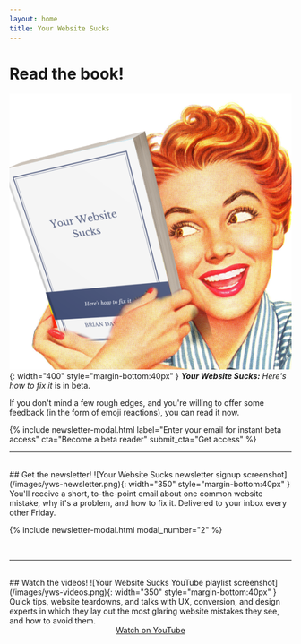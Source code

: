 ```yaml
---
layout: home
title: Your Website Sucks
---
```


# Read the book!
![Your Website Sucks book image](/images/yws-book.png){: width="400" style="margin-bottom:40px" }
_**Your Website Sucks:** Here's how to fix it_ is in beta. 

If you don't mind a few rough edges, and you're willing to offer some feedback (in the form of emoji reactions), you can read it now.

{% include newsletter-modal.html label="Enter your email for instant beta access" cta="Become a beta reader" submit_cta="Get access" %}

---

<br />
## Get the newsletter!
![Your Website Sucks newsletter signup screenshot](/images/yws-newsletter.png){: width="350" style="margin-bottom:40px" }
You'll receive a short, to-the-point email about one common website mistake, why it's a problem, and how to fix it. Delivered to your inbox every other Friday.

{% include newsletter-modal.html modal_number="2" %}

<br />

---

<br />
## Watch the videos!
![Your Website Sucks YouTube playlist screenshot](/images/yws-videos.png){: width="350" style="margin-bottom:40px" }
Quick tips, website teardowns, and talks with UX, conversion, and design experts in which they lay out the most glaring website mistakes they see, and how to avoid them.

<center><a href="https://www.youtube.com/channel/UCi7Tdfq87gF7atPHzGRb99A" class="paper-btn" target="_blank" rel="noopener noreferrer">Watch on YouTube</a></center>
